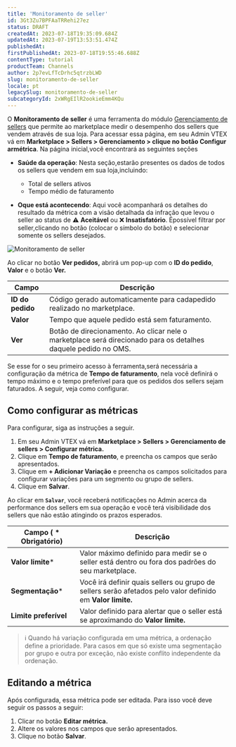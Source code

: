 ```yaml
---
title: 'Monitoramento de seller'
id: 3Gt3Zu7BPFAaTRRehi27ez
status: DRAFT
createdAt: 2023-07-18T19:35:09.684Z
updatedAt: 2023-07-19T13:53:51.474Z
publishedAt: 
firstPublishedAt: 2023-07-18T19:55:46.688Z
contentType: tutorial
productTeam: Channels
author: 2p7evLfTcDrhc5qtrzbLWD
slug: monitoramento-de-seller
locale: pt
legacySlug: monitoramento-de-seller
subcategoryId: 2xWRgEIlR2ookieEmm4KQu
---
```


O **Monitoramento de seller** é uma ferramenta do módulo [Gerenciamento de sellers](https://help.vtex.com/pt/tutorial/gerenciamento-de-sellers--6eEiOISwxuAWJ8w6MtK7iv) que permite ao marketplace medir o desempenho dos sellers que vendem através de sua loja. Para acessar essa página, em seu Admin VTEX vá em **Marketplace > Sellers > Gerenciamento > clique no botão Configur armétrica**. Na página inicial,você encontrará as seguintes seções

- **Saúde da operação**: Nesta seção,estarão presentes os dados de todos os sellers que vendem em sua loja,incluindo:  

    - Total de sellers ativos
    - Tempo médio de faturamento  

- **Oque está acontecendo**: Aqui você acompanhará os detalhes do resultado da métrica com a visão detalhada da infração que levou o seller ao status de ⚠ **Aceitável** ou ❌ **Insatisfatório**. Épossível filtrar por seller,clicando no botão (colocar o símbolo do botão) e selecionar somente os sellers desejados.

![Monitoramento de seller](https://images.ctfassets.net/alneenqid6w5/1a6BgbLPMxQzuSPLFGb7DM/5fa662c273968852081a0ef98f50c95d/monitoramento_de_seller.png)

Ao clicar no botão **Ver pedidos,** abrirá um pop-up com o **ID do pedido**, **Valor** e o botão **Ver.**

|**Campo**|**Descrição**|
| - | - |
|**ID do pedido**|Código gerado automaticamente para cadapedido realizado no marketplace.|
|**Valor**|Tempo que aquele pedido está sem faturamento.|
|**Ver**|Botão de direcionamento. Ao clicar nele o marketplace será direcionado para os detalhes daquele pedido no OMS.|

Se esse for o seu primeiro acesso à ferramenta,será necessária a configuração da métrica de **Tempo de faturamento**, nela você definirá o tempo máximo e o tempo preferível para que os pedidos dos sellers sejam faturados. A seguir, veja como configurar.

## Como configurar as métricas

Para configurar, siga as instruções a seguir.

1. Em seu Admin VTEX vá em **Marketplace > Sellers > Gerenciamento de sellers > Configurar métrica.**
2. Clique em **Tempo de faturamento**, e preencha os campos que serão apresentados.
3. Clique em **+ Adicionar Variação** e preencha os campos solicitados para configurar variações para um segmento ou grupo de sellers.
4. Clique em **Salvar**.

Ao clicar em **`Salvar`**, você receberá notificações no Admin acerca da performance dos sellers em sua operação e você terá visibilidade dos sellers que não estão atingindo os prazos esperados.

|**Campo ( * Obrigatório)**|**Descrição**|
| - | - |
|**Valor limite***|Valor máximo definido para medir se o seller está dentro ou fora dos padrões do seu marketplace.|
|**Segmentação***|Você irá definir quais sellers ou grupo de sellers serão afetados pelo valor definido em **Valor limite.**|
|**Limite preferível**|Valor definido para alertar que o seller está se aproximando do **Valor limite.**|

>ℹ️ Quando há variação configurada em uma métrica, a ordenação define a prioridade. Para casos em que só existe uma segmentação por grupo e outra por exceção, não existe conflito independente da ordenação. 

## Editando a métrica

Após configurada, essa métrica pode ser editada. Para isso você deve seguir os passos a seguir:

1. Clicar no botão **Editar métrica.**
2. Altere os valores nos campos que serão apresentados.
3. Clique no botão **Salvar**.
